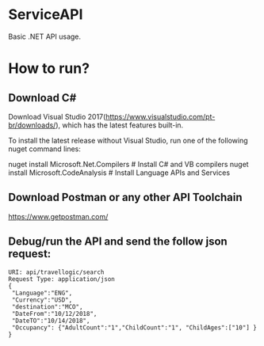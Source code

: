 # ServiceAPI
Basic .NET API usage.

# How to run? 
## Download C# 
Download Visual Studio 2017(https://www.visualstudio.com/pt-br/downloads/), which has the latest features built-in. 

To install the latest release without Visual Studio, run one of the following nuget command lines:

nuget install Microsoft.Net.Compilers   # Install C# and VB compilers
nuget install Microsoft.CodeAnalysis    # Install Language APIs and Services

## Download Postman or any other API Toolchain

https://www.getpostman.com/

## Debug/run the API and send the follow json request:

```
URI: api/travellogic/search
Request Type: application/json
{
 "Language":"ENG",
 "Currency":"USD",
 "destination":"MCO",
 "DateFrom":"10/12/2018",
 "DateTO":"10/14/2018",
 "Occupancy": {"AdultCount":"1","ChildCount":"1", "ChildAges":["10"] } 
}
```
